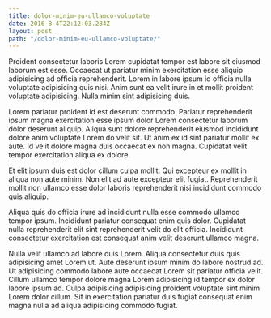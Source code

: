 ```yaml
---
title: dolor-minim-eu-ullamco-voluptate
date: 2016-8-4T22:12:03.284Z
layout: post
path: "/dolor-minim-eu-ullamco-voluptate/"
---
```


Proident consectetur laboris Lorem cupidatat tempor est labore sit eiusmod laborum est esse. Occaecat ut pariatur minim exercitation esse aliquip adipisicing ad officia reprehenderit. Lorem in labore ipsum id officia nulla voluptate adipisicing quis nisi. Anim sunt ea velit irure in et mollit proident voluptate adipisicing. Nulla minim sint adipisicing duis.

Lorem pariatur proident id est deserunt commodo. Pariatur reprehenderit ipsum magna exercitation esse ipsum dolor Lorem consectetur laborum dolor deserunt aliquip. Aliqua sunt dolore reprehenderit eiusmod incididunt dolore anim voluptate Lorem do velit sit. Ut anim ex id sint pariatur mollit ex aute. Id velit dolore magna duis occaecat ex non magna. Cupidatat velit tempor exercitation aliqua ex dolore.

Et elit ipsum duis est dolor cillum culpa mollit. Qui excepteur ex mollit in aliqua non aute minim. Non elit ad aute excepteur elit fugiat. Reprehenderit mollit non ullamco esse dolor laboris reprehenderit nisi incididunt commodo quis aliquip.

Aliqua quis do officia irure ad incididunt nulla esse commodo ullamco tempor ipsum. Incididunt pariatur consequat enim quis dolor. Cupidatat nulla reprehenderit elit sint reprehenderit velit do elit officia. Incididunt consectetur exercitation est consequat anim velit deserunt ullamco magna.

Nulla velit ullamco ad labore duis Lorem. Aliqua consectetur duis quis adipisicing amet Lorem ut. Aute deserunt ipsum minim do labore nostrud ad. Ut adipisicing commodo labore aute occaecat Lorem sit pariatur officia velit. Cillum ullamco tempor dolore magna Lorem adipisicing id tempor ex dolor labore ipsum ad. Culpa adipisicing adipisicing proident voluptate sint minim Lorem dolor cillum. Sit in exercitation pariatur duis fugiat consequat enim magna nulla ad aliqua adipisicing commodo fugiat.